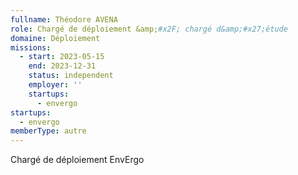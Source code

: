 ```yaml
---
fullname: Théodore AVENA
role: Chargé de déploiement &amp;#x2F; chargé d&amp;#x27;étude
domaine: Déploiement
missions:
  - start: 2023-05-15
    end: 2023-12-31
    status: independent
    employer: ''
    startups:
      - envergo
startups:
  - envergo
memberType: autre
---
```

Chargé de déploiement EnvErgo